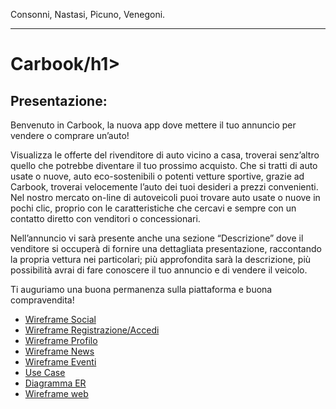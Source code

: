 Consonni, Nastasi, Picuno, Venegoni.
<hr>

<h1>Carbook/h1>

<h2>Presentazione: </h2>
<p>
Benvenuto in Carbook, la nuova app dove mettere il tuo annuncio per vendere o comprare un’auto!
 
Visualizza le offerte del rivenditore di auto vicino a casa, troverai senz’altro quello che potrebbe diventare il tuo prossimo acquisto. Che si tratti di auto usate o nuove, auto eco-sostenibili o potenti vetture sportive, grazie ad Carbook, troverai velocemente l’auto dei tuoi desideri a prezzi convenienti.
Nel nostro mercato on-line di autoveicoli puoi trovare auto usate o nuove in pochi clic, proprio con le caratteristiche che cercavi e sempre con un contatto diretto con venditori o concessionari.
 
Nell’annuncio vi sarà presente anche una sezione “Descrizione” dove il venditore si occuperà di fornire una dettagliata presentazione, raccontando la propria vettura nei particolari; più approfondita sarà la descrizione, più possibilità avrai di fare conoscere il tuo annuncio e di vendere il veicolo.
 
Ti auguriamo una buona permanenza sulla piattaforma e buona compravendita!

<ul>
<li><a href="https://wireframe.cc/w54CQa">Wireframe Social</a></li>
 <li><a href="https://wireframe.cc/5QKU0w">Wireframe Registrazione/Accedi</a></li>
 <li><a href="https://wireframe.cc/U3LoLr">Wireframe Profilo</a></li>
<li><a href="https://wireframe.cc/DyoQnj">Wireframe News</a></li>
<li><a href="https://wireframe.cc/AJ9ykL">Wireframe Eventi</a></li>
<li><a href="https://github.com/LucaNastasi/LibroAuto/blob/main/UseCase.png">Use Case</a></li>
<li><a href="https://github.com/LucaNastasi/LibroAuto/blob/main/diagramma-er-auto.png">Diagramma ER</a></li>
<li><a href="https://github.com/LucaNastasi/LibroAuto/tree/main/wireframeWeb">Wireframe web</a></li>
 

</ul>
</p>
